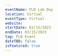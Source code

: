 ```yaml
---
eventName: PLN Lab Day
location: Virtual
eventType: Virtual
website: 
startDate: 03/15/2023
endDate: 03/15/2023
tag: PLN Event
dateTBD: false
isFeatured: true
---
```


